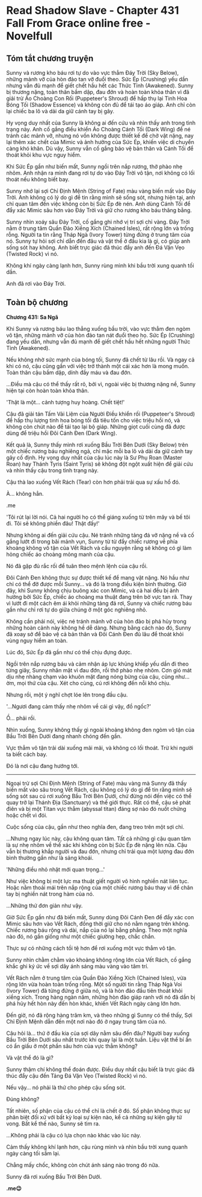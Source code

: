 # Read Shadow Slave - Chapter 431 Fall From Grace online free - Novelfull

## Tóm tắt chương truyện

Sunny và rương kho báu rơi tự do vào vực thẳm Đáy Trời (Sky Below), những mảnh vỡ của hòn đảo tan vỡ đuổi theo. Sức Ép (Crushing) yếu dần nhưng vẫn đủ mạnh để giết chết hầu hết các Thức Tỉnh (Awakened). Sunny bị thương nặng, toàn thân bầm dập, đau đớn và hoàn toàn khỏa thân vì đã giải trừ Áo Choàng Con Rối (Puppeteer's Shroud) để hấp thụ lại Tinh Hoa Bóng Tối (Shadow Essence) và không còn đủ để tái tạo áo giáp. Anh chỉ còn lại chiếc ba lô và dải da giữ cánh tay bị gãy.

Hy vọng duy nhất của Sunny là không ai đến cứu và nhìn thấy anh trong tình trạng này. Anh cố gắng điều khiển Áo Choàng Cánh Tối (Dark Wing) để né tránh các mảnh vỡ, nhưng nó vốn không được thiết kế để chở vật nặng, nay lại thêm xác chết của Mimic và ảnh hưởng của Sức Ép, khiến việc di chuyển càng khó khăn. Dù vậy, Sunny vẫn cố gắng bảo vệ bản thân và Cánh Tối để thoát khỏi khu vực nguy hiểm.

Khi Sức Ép gần như biến mất, Sunny ngồi trên nắp rương, thở phào nhẹ nhõm. Anh nhận ra mình đang rơi tự do vào Đáy Trời vô tận, nơi không có lối thoát nếu không biết bay.

Sunny nhớ lại sợi Chỉ Định Mệnh (String of Fate) màu vàng biến mất vào Đáy Trời. Anh không có lý do gì để tin rằng mình sẽ sống sót, nhưng hiện tại, anh chỉ quan tâm đến việc không còn bị Sức Ép đè nén. Anh dùng Cánh Tối để đẩy xác Mimic sâu hơn vào Đáy Trời và giữ cho rương kho báu thăng bằng.

Sunny nhìn xoáy sâu Đáy Trời, cố gắng ghi nhớ vị trí sợi chỉ vàng. Đáy Trời nằm ở trung tâm Quần Đảo Xiềng Xích (Chained Isles), rất rộng lớn và trống rỗng. Người ta tin rằng Tháp Ngà (Ivory Tower) từng đứng ở trung tâm của nó. Sunny tự hỏi sợi chỉ dẫn đến đâu và vật thể ở đầu kia là gì, có giúp anh sống sót hay không. Anh biết trực giác đã thúc đẩy anh đến Đá Vặn Vẹo (Twisted Rock) vì nó.

Không khí ngày càng lạnh hơn, Sunny rùng mình khi bầu trời xung quanh tối dần.

Anh đã rơi vào Đáy Trời.

## Toàn bộ chương

**Chương 431: Sa Ngã**

Khi Sunny và rương báu lao thẳng xuống bầu trời, vào vực thẳm đen ngòm vô tận, những mảnh vỡ của hòn đảo tan nát đuổi theo họ. Sức Ép (Crushing) đang yếu dần, nhưng vẫn đủ mạnh để giết chết hầu hết những người Thức Tỉnh (Awakened).

Nếu không nhờ sức mạnh của bóng tối, Sunny đã chết từ lâu rồi. Và ngay cả khi có nó, cậu cũng gần với việc trở thành một cái xác hơn là mong muốn. Toàn thân cậu bầm dập, dính đầy máu và đau đớn.

…Điều mà cậu có thể thấy rất rõ, bởi vì, ngoài việc bị thương nặng nề, Sunny hiện tại còn hoàn toàn khỏa thân.

'Thật là một… cảnh tượng huy hoàng. Chết tiệt!'

Cậu đã giải tán Tấm Vải Liệm của Người Điều khiển rối (Puppeteer's Shroud) để hấp thụ lượng tinh hoa bóng tối đã tiêu tốn cho việc triệu hồi nó, và không còn chút nào để tái tạo lại bộ giáp. Những giọt cuối cùng đã được dùng để triệu hồi Đôi Cánh Đen (Dark Wing).

Kết quả là, Sunny thấy mình rơi xuống Bầu Trời Bên Dưới (Sky Below) trên một chiếc rương báu nghiêng ngả, chỉ mặc mỗi ba lô và dải da giữ cánh tay gãy cố định. Hy vọng duy nhất của cậu lúc này là Sư Phụ Roan (Master Roan) hay Thánh Tyris (Saint Tyris) sẽ không đột ngột xuất hiện để giải cứu và nhìn thấy cậu trong tình trạng này.

Cậu thà lao xuống Vết Rách (Tear) còn hơn phải trải qua sự xấu hổ đó.

À… không hẳn.

.me

'Tôi rút lại lời nói. Cả hai người họ có thể giáng xuống từ trên mây và bế tôi đi. Tôi sẽ không phiền đâu! Thật đấy!'

Nhưng không ai đến giải cứu cậu. Né tránh những tảng đá vỡ nặng nề và cố gắng lướt đi trong bãi mảnh vụn, Sunny từ từ đẩy chiếc rương về phía khoảng không vô tận của Vết Rách và cầu nguyện rằng sẽ không có gì làm hỏng chiếc áo choàng mỏng manh của cậu.

Nó đã gặp đủ rắc rối để tuân theo mệnh lệnh của cậu rồi.

Đôi Cánh Đen không thực sự được thiết kế để mang vật nặng. Nó hầu như chỉ có thể đỡ được mỗi Sunny… và đó là trong điều kiện bình thường. Giờ đây, khi Sunny không chịu buông xác con Mimic, và cả hai đều bị ảnh hưởng bởi Sức Ép, chiếc áo choàng ma thuật đang trên bờ vực tan rã. Thay vì lướt đi một cách êm ái khỏi những tảng đá rơi, Sunny và chiếc rương báu gần như chỉ rơi tự do giữa chúng ở một góc nghiêng nhỏ.

Không cần phải nói, việc né tránh mảnh vỡ của hòn đảo bị phá hủy trong những hoàn cảnh này không hề dễ dàng. Nhưng bằng cách nào đó, Sunny đã xoay sở để bảo vệ cả bản thân và Đôi Cánh Đen đủ lâu để thoát khỏi vùng nguy hiểm an toàn.

Lúc đó, Sức Ép đã gần như có thể chịu đựng được.

Ngồi trên nắp rương báu và cảm nhận áp lực khủng khiếp yếu dần đi theo từng giây, Sunny nhăn mặt vì đau đớn, rồi thở phào nhẹ nhõm. Cơn gió mát dịu nhẹ nhàng chạm vào khuôn mặt đang nóng bừng của cậu, cũng như… ờm, mọi thứ của cậu. Xét cho cùng, cú rơi không đến nỗi khó chịu.

Nhưng rồi, một ý nghĩ chợt lóe lên trong đầu cậu.

'...Ngươi đang cảm thấy nhẹ nhõm về cái gì vậy, đồ ngốc?'

Ồ… phải rồi.

Nhìn xuống, Sunny không thấy gì ngoài khoảng không đen ngòm vô tận của Bầu Trời Bên Dưới đang nhanh chóng đến gần.

Vực thẳm vô tận trải dài xuống mãi mãi, và không có lối thoát. Trừ khi người ta biết cách bay.

Đó là nơi cậu đang hướng tới.

***

Ngoại trừ sợi Chỉ Định Mệnh (String of Fate) màu vàng mà Sunny đã thấy biến mất vào sâu trong Vết Rách, cậu không có lý do gì để tin rằng mình sẽ sống sót sau cú rơi xuống Bầu Trời Bên Dưới, chứ đừng nói đến việc có thể quay trở lại Thánh Địa (Sanctuary) và thế giới thực. Rất có thể, cậu sẽ phát điên và bị một Titan vực thẳm (abyssal titan) đáng sợ nào đó nuốt chửng hoặc chết vì đói.

Cuộc sống của cậu, gần như theo nghĩa đen, đang treo trên một sợi chỉ.

…Nhưng ngay lúc này, cậu không quan tâm. Tất cả những gì cậu quan tâm là sự nhẹ nhõm về thể xác khi không còn bị Sức Ép đè nặng lên nữa. Cậu vẫn bị thương khắp người và đau đớn, nhưng chỉ trải qua một lượng đau đớn bình thường gần như là sảng khoái.

'Những điều nhỏ nhặt mới quan trọng…'

Như việc không bị một lực ma thuật giết người vô hình nghiền nát liên tục. Hoặc nằm thoải mái trên nắp rộng của một chiếc rương báu thay vì để chân tay bị nghiền nát trong hàm của nó.

…Những thứ đơn giản như vậy.

Giờ Sức Ép gần như đã biến mất, Sunny dùng Đôi Cánh Đen để đẩy xác con Mimic sâu hơn vào Vết Rách, đồng thời giữ cho nó nằm ngang trên không. Chiếc rương báu rộng và dài, nắp của nó lại bằng phẳng. Theo một nghĩa nào đó, nó gần giống như một chiếc giường hẹp, chắc chắn.

Thực sự có những cách tồi tệ hơn để rơi xuống một vực thẳm vô tận.

Sunny nhìn chằm chằm vào khoảng không rộng lớn của Vết Rách, cố gắng khắc ghi ký ức về sợi dây ánh sáng màu vàng vào tâm trí.

Vết Rách nằm ở trung tâm của Quần Đảo Xiềng Xích (Chained Isles), vừa rộng lớn vừa hoàn toàn trống rỗng. Một số người tin rằng Tháp Ngà Voi (Ivory Tower) đã từng đứng ở giữa nó, và là hòn đảo đầu tiên thoát khỏi xiềng xích. Trong hàng ngàn năm, những hòn đảo giáp ranh với nó đã dần bị phá hủy hết hòn này đến hòn khác, khiến Vết Rách ngày càng lớn hơn.

Đến giờ, nó đã rộng hàng trăm km, và theo những gì Sunny có thể thấy, Sợi Chỉ Định Mệnh dẫn đến một nơi nào đó ở ngay trung tâm của nó.

Câu hỏi là… thứ ở đầu kia của sợi dây nằm sâu đến đâu? Người bay xuống Bầu Trời Bên Dưới sâu nhất trước khi quay lại là một tuần. Liệu vật thể bí ẩn có ẩn giấu ở một phần sâu hơn của vực thẳm không?

Và vật thể đó là gì?

Sunny thậm chí không thể đoán được. Điều duy nhất cậu biết là trực giác đã thúc đẩy cậu đến Tảng Đá Vặn Vẹo (Twisted Rock) vì nó.

Nếu vậy… nó phải là thứ cho phép cậu sống sót.

Đúng không?

Tất nhiên, số phận của cậu có thể chỉ là chết ở đó. Số phận không thực sự phân biệt đối xử với bất kỳ loại sự kiện nào, kể cả những sự kiện gây tử vong. Bất kể thế nào, Sunny sẽ tìm ra.

…Không phải là cậu có lựa chọn nào khác vào lúc này.

Cảm thấy không khí lạnh hơn, cậu rùng mình và nhìn bầu trời xung quanh ngày càng tối sầm lại.

Chẳng mấy chốc, không còn chút ánh sáng nào trong đó nữa.

Sunny đã rơi xuống Bầu Trời Bên Dưới.

**.me😉**